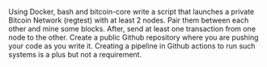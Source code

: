 Using Docker, bash and bitcoin-core write a script that launches a private Bitcoin Network
(regtest) with at least 2 nodes. Pair them between each other and mine some blocks. After,
send at least one transaction from one node to the other.
Create a public Github repository where you are pushing your code as you write it.
Creating a pipeline in Github actions to run such systems is a plus but not a requirement.
